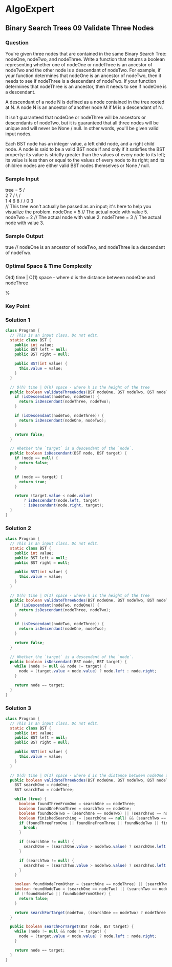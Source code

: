 # AlgoExpert

## Binary Search Trees 09 Validate Three Nodes

### Question

You're given three nodes that are contained in the same Binary Search Tree: nodeOne, nodeTwo, and nodeThree. Write a function that returns a boolean representing whether one of nodeOne or nodeThree is an ancestor of nodeTwo and the other node is a descendant of nodeTwo. For example, if your function determines that nodeOne is an ancestor of nodeTwo, then it needs to see if nodeThree is a descendant of nodeTwo. If your function determines that nodeThree is an ancestor, then it needs to see if nodeOne is a descendant.

A descendant of a node N is defined as a node contained in the tree rooted at N. A node N is an ancestor of another node M if M is a descendant of N.

It isn't guaranteed that nodeOne or nodeThree will be ancestors or descendants of nodeTwo, but it is guaranteed that all three nodes will be unique and will never be None / null. In other words, you'll be given valid input nodes.

Each BST node has an integer value, a left child node, and a right child node. A node is said to be a valid BST node if and only if it satisfies the BST property: its value is strictly greater than the values of every node to its left; its value is less than or equal to the values of every node to its right; and its children nodes are either valid BST nodes themselves or None / null.

### Sample Input

tree =    5
       /     \
      2       7
    /   \   /   \
   1     4 6     8
  /     /
 0     3  
// This tree won't actually be passed as an input; it's here to help you visualize the problem.
nodeOne = 5 // The actual node with value 5.
nodeTwo = 2 // The actual node with value 2.
nodeThree = 3 // The actual node with value 3.

### Sample Output

true // nodeOne is an ancestor of nodeTwo, and nodeThree is a descendant of nodeTwo.

### Optimal Space & Time Complexity

O(d) time | O(1) space - where d is the distance between nodeOne and nodeThree

%

### Key Point

### Solution 1

```java
class Program {
  // This is an input class. Do not edit.
  static class BST {
    public int value;
    public BST left = null;
    public BST right = null;

    public BST(int value) {
      this.value = value;
    }
  }

  // O(h) time | O(h) space - where h is the height of the tree
  public boolean validateThreeNodes(BST nodeOne, BST nodeTwo, BST nodeThree) {
    if (isDescendant(nodeTwo, nodeOne)) {
      return isDescendant(nodeThree, nodeTwo);
    }

    if (isDescendant(nodeTwo, nodeThree)) {
      return isDescendant(nodeOne, nodeTwo);
    }

    return false;
  }

  // Whether the `target` is a descendant of the `node`.
  public boolean isDescendant(BST node, BST target) {
    if (node == null) {
      return false;
    }

    if (node == target) {
      return true;
    }

    return (target.value < node.value)
        ? isDescendant(node.left, target)
        : isDescendant(node.right, target);
  }
}

```

### Solution 2

```java
class Program {
  // This is an input class. Do not edit.
  static class BST {
    public int value;
    public BST left = null;
    public BST right = null;

    public BST(int value) {
      this.value = value;
    }
  }

  // O(h) time | O(1) space - where h is the height of the tree
  public boolean validateThreeNodes(BST nodeOne, BST nodeTwo, BST nodeThree) {
    if (isDescendant(nodeTwo, nodeOne)) {
      return isDescendant(nodeThree, nodeTwo);
    }

    if (isDescendant(nodeTwo, nodeThree)) {
      return isDescendant(nodeOne, nodeTwo);
    }

    return false;
  }

  // Whether the `target` is a descendant of the `node`.
  public boolean isDescendant(BST node, BST target) {
    while (node != null && node != target) {
      node = (target.value < node.value) ? node.left : node.right;
    }

    return node == target;
  }
}

```

### Solution 3

```java
class Program {
  // This is an input class. Do not edit.
  static class BST {
    public int value;
    public BST left = null;
    public BST right = null;

    public BST(int value) {
      this.value = value;
    }
  }

  // O(d) time | O(1) space - where d is the distance between nodeOne and nodeThree
  public boolean validateThreeNodes(BST nodeOne, BST nodeTwo, BST nodeThree) {
    BST searchOne = nodeOne;
    BST searchTwo = nodeThree;

    while (true) {
      boolean foundThreeFromOne = searchOne == nodeThree;
      boolean foundOneFromThree = searchTwo == nodeOne;
      boolean foundNodeTwo = (searchOne == nodeTwo) || (searchTwo == nodeTwo);
      boolean finishedSearching = (searchOne == null) && (searchTwo == null);
      if (foundThreeFromOne || foundOneFromThree || foundNodeTwo || finishedSearching) {
        break;
      }

      if (searchOne != null) {
        searchOne = (searchOne.value > nodeTwo.value) ? searchOne.left : searchOne.right;
      }

      if (searchTwo != null) {
        searchTwo = (searchTwo.value > nodeTwo.value) ? searchTwo.left : searchTwo.right;
      }
    }

    boolean foundNodeFromOther = (searchOne == nodeThree) || (searchTwo == nodeOne);
    boolean foundNodeTwo = (searchOne == nodeTwo) || (searchTwo == nodeTwo);
    if (!foundNodeTwo || foundNodeFromOther) {
      return false;
    }

    return searchForTarget(nodeTwo, (searchOne == nodeTwo) ? nodeThree : nodeOne);
  }

  public boolean searchForTarget(BST node, BST target) {
    while (node != null && node != target) {
      node = (target.value < node.value) ? node.left : node.right;
    }

    return node == target;
  }
}

```
